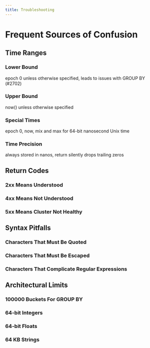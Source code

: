 ```yaml
---
title: Troubleshooting
---
```


# Frequent Sources of Confusion

## Time Ranges

### Lower Bound

epoch 0 unless otherwise specified, leads to issues with GROUP BY (#2702)

### Upper Bound

now() unless otherwise specified

### Special Times

epoch 0, now, mix and max for 64-bit nanosecond Unix time

### Time Precision

always stored in nanos, return silently drops trailing zeros

## Return Codes

### 2xx Means Understood

### 4xx Means Not Understood

### 5xx Means Cluster Not Healthy

## Syntax Pitfalls

### Characters That Must Be Quoted

### Characters That Must Be Escaped

### Characters That Complicate Regular Expressions

## Architectural Limits

### 100000 Buckets For GROUP BY

### 64-bit Integers

### 64-bit Floats

### 64 KB Strings



